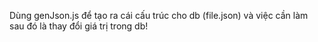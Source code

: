 Dùng genJson.js để tạo ra cái cấu trúc cho db (file.json) và việc cần làm sau đó là thay đổi giá trị trong db!
